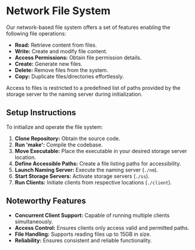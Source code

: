 # Network File System

Our network-based file system offers a set of features enabling the following file operations:

- **Read:** Retrieve content from files.
- **Write:** Create and modify file content.
- **Access Permissions:** Obtain file permission details.
- **Create:** Generate new files.
- **Delete:** Remove files from the system.
- **Copy:** Duplicate files/directories effortlessly.

Access to files is restricted to a predefined list of paths provided by the storage server to the naming server during initialization.

## Setup Instructions

To initialize and operate the file system:

1. **Clone Repository:** Obtain the source code.
2. **Run 'make':** Compile the codebase.
3. **Move Executable:** Place the executable in your desired storage server location.
4. **Define Accessible Paths:** Create a file listing paths for accessibility.
5. **Launch Naming Server:** Execute the naming server (`./nm`).
6. **Start Storage Servers:** Activate storage servers (`./ss`).
7. **Run Clients:** Initiate clients from respective locations (`./client`).

## Noteworthy Features

- **Concurrent Client Support:** Capable of running multiple clients simultaneously.
- **Access Control:** Ensures clients only access valid and permitted paths.
- **File Handling:** Supports reading files up to 15GB in size.
- **Reliability:** Ensures consistent and reliable functionality.
